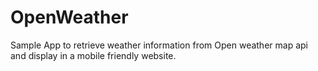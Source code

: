 # OpenWeather
Sample App to retrieve weather information from Open weather map api and display in a mobile friendly website.
